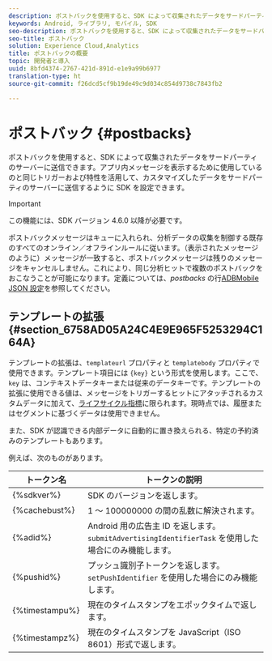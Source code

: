 ```yaml
---
description: ポストバックを使用すると、SDK によって収集されたデータをサードパーティのサーバーに送信できます。アプリ内メッセージを表示するために使用しているのと同じトリガーおよび特性を活用して、カスタマイズしたデータをサードパーティのサーバーに送信するように SDK を設定できます。
keywords: Android, ライブラリ, モバイル, SDK
seo-description: ポストバックを使用すると、SDK によって収集されたデータをサードパーティのサーバーに送信できます。アプリ内メッセージを表示するために使用しているのと同じトリガーおよび特性を活用して、カスタマイズしたデータをサードパーティのサーバーに送信するように SDK を設定できます。
seo-title: ポストバック
solution: Experience Cloud,Analytics
title: ポストバックの概要
topic: 開発者と導入
uuid: 8bfd4374-2767-421d-891d-e1e9a99b6977
translation-type: ht
source-git-commit: f26dcd5cf9b19de49c9d034c854d9738c7843fb2

---
```



# ポストバック {#postbacks}

ポストバックを使用すると、SDK によって収集されたデータをサードパーティのサーバーに送信できます。アプリ内メッセージを表示するために使用しているのと同じトリガーおよび特性を活用して、カスタマイズしたデータをサードパーティのサーバーに送信するように SDK を設定できます。

>[!IMPORTANT]
>
>この機能には、SDK バージョン 4.6.0 以降が必要です。

ポストバックメッセージはキューに入れられ、分析データの収集を制御する既存のすべてのオンライン／オフラインルールに従います。（表示されたメッセージのように）メッセージが一致すると、ポストバックメッセージは残りのメッセージをキャンセルしません。これにより、同じ分析ヒットで複数のポストバックをおこなうことが可能になります。定義については、*postbacks* の行[ADBMobile JSON 設定](/help/android/configuration/json-config/json-config.md)を参照してください。

## テンプレートの拡張 {#section_6758AD05A24C4E9E965F5253294C164A}

テンプレートの拡張は、`templateurl` プロパティと `templatebody` プロパティで使用できます。テンプレート項目には `{key}` という形式を使用します。ここで、`key` は、コンテキストデータキーまたは従来のデータキーです。テンプレートの拡張に使用できる値は、メッセージをトリガーするヒットにアタッチされるカスタムデータに加えて、[ライフサイクル指標](/help/android/metrics.md)に限られます。現時点では、履歴またはセグメントに基づくデータは使用できません。

また、SDK が認識できる内部データに自動的に置き換えられる、特定の予約済みのテンプレートもあります。

例えば、次のものがあります。

| トークン名 | トークンの説明 |
|--- |--- |
| {%sdkver%} | SDK のバージョンを返します。 |
| {%cachebust%} | 1 ～ 100000000 の間の乱数に解決されます。 |
| {%adid%} | Android 用の広告主 ID を返します。`submitAdvertisingIdentifierTask` を使用した場合にのみ機能します。 |
| {%pushid%} | プッシュ識別子トークンを返します。`setPushIdentifier` を使用した場合にのみ機能します。 |
| {%timestampu%} | 現在のタイムスタンプをエポックタイムで返します。 |
| {%timestampz%} | 現在のタイムスタンプを JavaScript（ISO 8601）形式で返します。 |